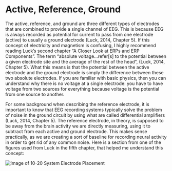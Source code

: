 # Active, Reference, Ground

The active, reference, and ground are three different types of electrodes that are combined to provide a single channel of EEG. This is because EEG is always recorded as potential for current to pass from one electrode (active) to usually a ground electrode (Luck, 2014, Chapter 5). If this concept of electricity and magnetism is confusing, I highly recommend reading Luck’s second chapter “A Closer Look at ERPs and ERP Components”. The term “absolute voltage…refer[s] to the potential between a given electrode site and the average of the rest of the head”, (Luck, 2014, Chapter 5). What this means is that the potential between the active electrode and the ground electrode is simply the difference between these two absolute electrodes. If you are familiar with basic physics, then you can understand why there is no voltage at a single electrode: you have to have voltage from two sources for everything because voltage is the potential from one source to another. 

For some background when describing the reference electrode, it is important to know that EEG recording systems typically solve the problem of noise in the ground circuit by using what are called differential amplifiers (Luck, 2014, Chapter 5). The reference electrode, in theory, is supposed to be away from the brain activity we are directly measuring, using it to subtract from each active and ground electrode. This makes sense practically, as we are creating a sort of baseline for recording neural activity in order to get rid of any common noise. Here is a section from one of the figures used from Luck in the fifth chapter, that helped me understand this concept:

![Image of 10-20 System Electrode Placement](https://i.postimg.cc/26kVjC34/Screenshot-2024-10-15-at-6-53-00-PM.png)